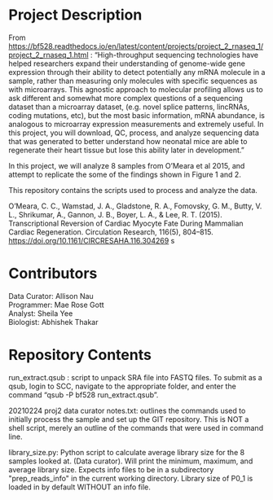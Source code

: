 # Project Description

From https://bf528.readthedocs.io/en/latest/content/projects/project_2_rnaseq_1/project_2_rnaseq_1.html :
“High-throughput sequencing technologies have helped researchers expand their understanding of genome-wide gene expression through their ability to detect potentially any mRNA molecule in a sample, rather than measuring only molecules with specific sequences as with microarrays. This agnostic approach to molecular profiling allows us to ask different and somewhat more complex questions of a sequencing dataset than a microarray dataset, (e.g. novel splice patterns, lincRNAs, coding mutations, etc), but the most basic information, mRNA abundance, is analogous to microarray expression measurements and extremely useful. In this project, you will download, QC, process, and analyze sequencing data that was generated to better understand how neonatal mice are able to regenerate their heart tissue but lose this ability later in development.”

In this project, we will analyze 8 samples from O’Meara et al 2015, and attempt to replicate the some of the findings shown in Figure 1 and 2.

This repository contains the scripts used to process and analyze the data.

O’Meara, C. C., Wamstad, J. A., Gladstone, R. A., Fomovsky, G. M., Butty, V. L., Shrikumar, A., Gannon, J. B., Boyer, L. A., & Lee, R. T. (2015). Transcriptional Reversion of Cardiac Myocyte Fate During Mammalian Cardiac Regeneration. Circulation Research, 116(5), 804–815. https://doi.org/10.1161/CIRCRESAHA.116.304269
s

# Contributors  
Data Curator: Allison Nau  
Programmer: Mae Rose Gott  
Analyst: Sheila Yee  
Biologist: Abhishek Thakar  


# Repository Contents
run_extract.qsub : script to unpack SRA file into FASTQ files. To submit as a qsub, login to SCC, navigate to the appropriate folder, and enter the command “qsub -P bf528 run_extract.qsub”.

20210224 proj2 data curator notes.txt: outlines the commands used to initially process the sample and set up the GIT repository. This is NOT a shell script, merely an outline of the commands that were used in command line.

library_size.py: Python script to calculate average library size for the 8 samples looked at. (Data curator).
Will print the minimum, maximum, and average library size.
Expects info files to be in a subdirectory "prep_reads_info" in the current working directory.
Library size of P0_1 is loaded in by default WITHOUT an info file.


